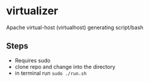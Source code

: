 # virtualizer
Apache virtual-host (virtualhost) generating script/bash

## Steps
- Requires sudo
- clone repo and change into the directory
- in terminal run <code>sudo ./run.sh</code>

